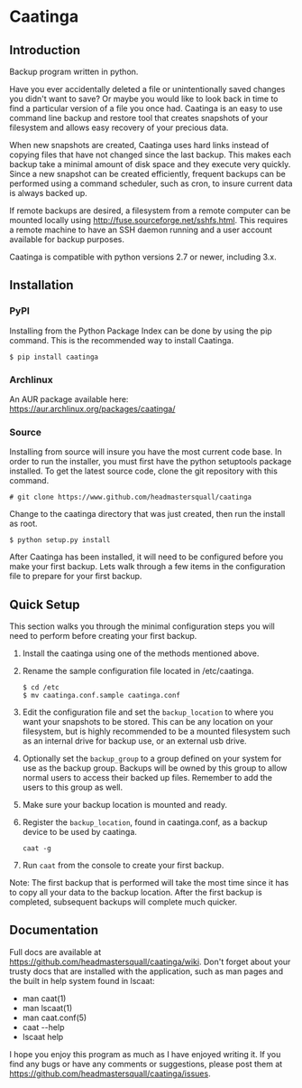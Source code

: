 Caatinga
========

## Introduction
Backup program written in python.

Have you ever accidentally deleted a file or unintentionally saved changes
you didn't want to save?  Or maybe you would like to look back in time to
find a particular version of a file you once had.  Caatinga is an easy to use
command line backup and restore tool that creates snapshots of your filesystem
and allows easy recovery of your precious data.

When new snapshots are created, Caatinga uses hard links instead of copying
files that have not changed since the last backup.  This makes each backup
take a minimal amount of disk space and they execute very quickly.  Since a
new snapshot can be created efficiently, frequent backups can be performed
using a command scheduler, such as cron, to insure current data is always
backed up.

If remote backups are desired, a filesystem from a remote computer can be
mounted locally using http://fuse.sourceforge.net/sshfs.html.  This requires
a remote machine to have an SSH daemon running and a user account available
for backup purposes.

Caatinga is compatible with python versions 2.7 or newer, including 3.x.


## Installation

### PyPI
Installing from the Python Package Index can be done by using the pip command.
This is the recommended way to install Caatinga.

`$ pip install caatinga`

### Archlinux
An AUR package available here:
https://aur.archlinux.org/packages/caatinga/

### Source
Installing from source will insure you have the most current code base.  In
order to run the installer, you must first have the python setuptools package
installed.  To get the latest source code, clone the git repository with this
command.

`# git clone https://www.github.com/headmastersquall/caatinga`

Change to the caatinga directory that was just created, then run the install
as root.

`$ python setup.py install`

After Caatinga has been installed, it will need to be configured before you
make your first backup.  Lets walk through a few items in the configuration
file to prepare for your first backup.


## Quick Setup
This section walks you through the minimal configuration steps you will need
to perform before creating your first backup.

  1.  Install the caatinga using one of the methods mentioned above.

  2.  Rename the sample configuration file located in /etc/caatinga.
      ```
      $ cd /etc
      $ mv caatinga.conf.sample caatinga.conf
      ```

  3.  Edit the configuration file and set the `backup_location` to where you
      want your snapshots to be stored.  This can be any location on your
      filesystem, but is highly recommended to be a mounted filesystem such
      as an internal drive for backup use, or an external usb drive.

  4.  Optionally set the `backup_group` to a group defined on your system for
      use as the backup group.  Backups will be owned by this group to allow
      normal users to access their backed up files.  Remember to add the users
      to this group as well.

  5.  Make sure your backup location is mounted and ready.

  6.  Register the `backup_location`, found in caatinga.conf, as a backup
      device to be used by caatinga.

      `caat -g`

  7.  Run `caat` from the console to create your first backup.

Note: The first backup that is performed will take the most time since it has to
copy all your data to the backup location.  After the first backup is
completed, subsequent backups will complete much quicker.


## Documentation
Full docs are available at https://github.com/headmastersquall/caatinga/wiki.
Don't forget about your trusty docs that are installed with the application,
such as man pages and the built in help system found in lscaat:

  * man caat(1)
  * man lscaat(1)
  * man caat.conf(5)
  * caat --help
  * lscaat help


I hope you enjoy this program as much as I have enjoyed writing it.
If you find any bugs or have any comments or suggestions, please post them at
https://github.com/headmastersquall/caatinga/issues.

